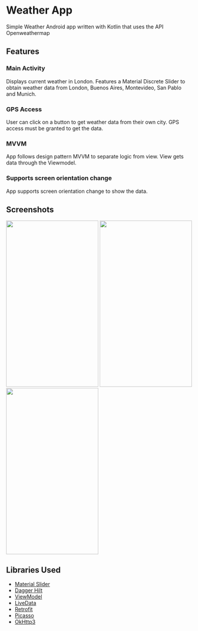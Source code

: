 # Weather App
Simple Weather Android app written with Kotlin that uses the API Openweathermap

## Features
### Main Activity
Displays current weather in London. Features a Material Discrete Slider to obtain weather data from London,
Buenos Aires, Montevideo, San Pablo and Munich.

### GPS Access
User can click on a button to get weather data from their own city. GPS access must be granted to get the data.

### MVVM
App follows design pattern MVVM to separate logic from view. View gets data through the Viewmodel.

### Supports screen orientation change
App supports screen orientation change to show the data.

## Screenshots
<p float="left">
<img src="https://github.com/micaelagimenez/WeatherApp/blob/main/screenshots/1.jpg" width="250" height="450">
<img src="https://github.com/micaelagimenez/WeatherApp/blob/main/screenshots/2.jpg" width="250" height="450"><br>
<img src="https://github.com/micaelagimenez/WeatherApp/blob/main/screenshots/3.jpg" width="250" height="450">
</p>

## Libraries Used
 <ul>
 <li> <a href="https://m3.material.io/components/sliders/overview">Material Slider</a> </li>
 <li> <a href="https://dagger.dev/hilt/">Dagger Hilt</a> </li>
<li> <a href="https://developer.android.com/topic/libraries/architecture/viewmodel">ViewModel</a> </li>
 <li> <a href="https://developer.android.com/topic/libraries/architecture/livedata">LiveData</a> </li>
 <li> <a href="http://square.github.io/retrofit/">Retrofit</a> </li>
 <li> <a href="http://square.github.io/picasso/">Picasso</a> </li>
 <li> <a href="http://square.github.io/okhttp/">OkHttp3</a> </li>
 </ul>
